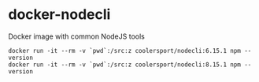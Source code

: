 # docker-nodecli
Docker image with common NodeJS tools

	docker run -it --rm -v `pwd`:/src:z coolersport/nodecli:6.15.1 npm --version
	docker run -it --rm -v `pwd`:/src:z coolersport/nodecli:8.15.1 npm --version